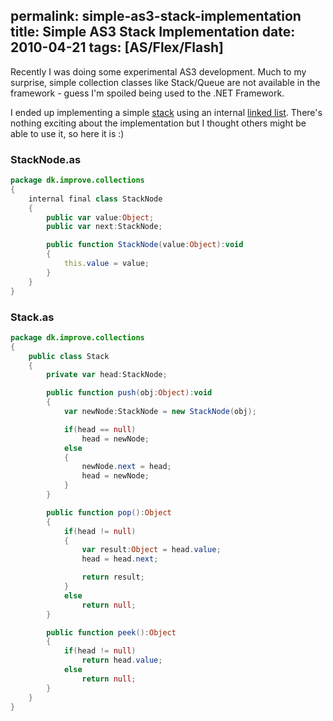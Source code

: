 permalink: simple-as3-stack-implementation
title: Simple AS3 Stack Implementation
date: 2010-04-21
tags: [AS/Flex/Flash]
---
Recently I was doing some experimental AS3 development. Much to my surprise, simple collection classes like Stack/Queue are not available in the framework - guess I'm spoiled being used to the .NET Framework.

<!-- more -->

I ended up implementing a simple [stack](http://en.wikipedia.org/wiki/Stack_(data_structure)) using an internal [linked list](http://en.wikipedia.org/wiki/Linked_list). There's nothing exciting about the implementation but I thought others might be able to use it, so here it is :)

### StackNode.as

```actionscript
package dk.improve.collections
{
    internal final class StackNode
    {
        public var value:Object;
        public var next:StackNode;

        public function StackNode(value:Object):void
        {
            this.value = value;
        }
    }
}
```

### Stack.as

```actionscript
package dk.improve.collections
{
    public class Stack
    {
        private var head:StackNode;

        public function push(obj:Object):void
        {
            var newNode:StackNode = new StackNode(obj);

            if(head == null)
                head = newNode;
            else
            {
                newNode.next = head;
                head = newNode;
            }
        }

        public function pop():Object
        {
            if(head != null)
            {
                var result:Object = head.value;
                head = head.next;

                return result;
            }
            else
                return null;
        }

        public function peek():Object
        {
            if(head != null)
                return head.value;
            else
                return null;
        }
    }
}
```